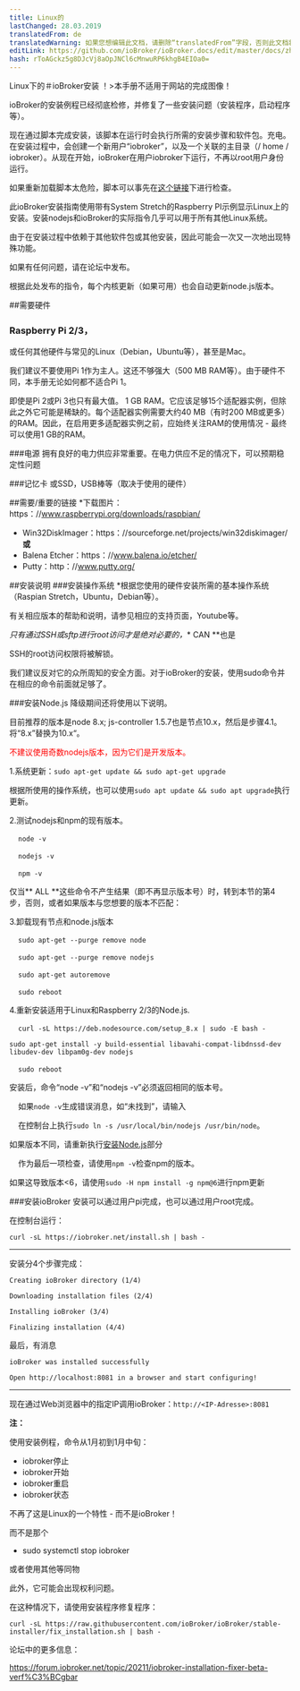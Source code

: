 ```yaml
---
title: Linux的
lastChanged: 28.03.2019
translatedFrom: de
translatedWarning: 如果您想编辑此文档，请删除“translatedFrom”字段，否则此文档将再次自动翻译
editLink: https://github.com/ioBroker/ioBroker.docs/edit/master/docs/zh-cn/install/linux.md
hash: rToAGckz5g8DJcVj8aOpJNCl6cMnwuRP6khgB4EIOa0=
---
```

Linux下的＃ioBroker安装
！>本手册不适用于网站的完成图像！

ioBroker的安装例程已经彻底检修，并修复了一些安装问题（安装程序，启动程序等）。

现在通过脚本完成安装，该脚本在运行时会执行所需的安装步骤和软件包。充电。在安装过程中，会创建一个新用户“iobroker”，以及一个关联的主目录（/ home / iobroker）。从现在开始，ioBroker在用户iobroker下运行，不再以root用户身份运行。

如果重新加载脚本太危险，脚本可以事先在[这个链接](https://raw.githubusercontent.com/ioBroker/ioBroker/stable-installer/installer.sh)下进行检查。

此ioBroker安装指南使用带有System Stretch的Raspberry PI示例显示Linux上的安装。安装nodejs和ioBroker的实际指令几乎可以用于所有其他Linux系统。

由于在安装过程中依赖于其他软件包或其他安装，因此可能会一次又一次地出现特殊功能。

如果有任何问题，请在论坛中发布。

根据此处发布的指令，每个内核更新（如果可用）也会自动更新node.js版本。

##需要硬件
### Raspberry Pi 2/3，
或任何其他硬件与常见的Linux（Debian，Ubuntu等），甚至是Mac。

我们建议不要使用Pi 1作为主人。这还不够强大（500 MB RAM等）。由于硬件不同，本手册无论如何都不适合Pi 1。

即使是Pi 2或Pi 3也只有最大值。 1 GB RAM。它应该足够15个适配器实例，但除此之外它可能是稀缺的。每个适配器实例需要大约40 MB（有时200 MB或更多）的RAM。因此，在启用更多适配器实例之前，应始终关注RAM的使用情况 - 最终可以使用1 GB的RAM。

###电源
拥有良好的电力供应非常重要。在电力供应不足的情况下，可以预期稳定性问题

###记忆卡
或SSD，USB棒等（取决于使用的硬件）

##需要/重要的链接
*下载图片：https：//www.raspberrypi.org/downloads/raspbian/
* Win32DiskImager：https：//sourceforge.net/projects/win32diskimager/ **或**
* Balena Etcher：https：//www.balena.io/etcher/
* Putty：http：//www.putty.org/

##安装说明
###安装操作系统
*根据您使用的硬件安装所需的基本操作系统（Raspian Stretch，Ubuntu，Debian等）。

有关相应版本的帮助和说明，请参见相应的支持页面，Youtube等。

*只有通过SSH或sftp进行root访问才是绝对必要的，** CAN **也是

SSH的root访问权限将被解锁。

我们建议反对它的众所周知的安全方面。对于ioBroker的安装，使用sudo命令并在相应的命令前面就足够了。

###安装Node.js
降级期间还将使用以下说明。

目前推荐的版本是node 8.x; js-controller 1.5.7也是节点10.x，然后是步骤4.1。将“8.x”替换为10.x“。

<span style="color:red">不建议使用奇数nodejs版本，因为它们是开发版本。</span>

1.系统更新：``sudo apt-get update && sudo apt-get upgrade``

根据所使用的操作系统，也可以使用``sudo apt update && sudo apt upgrade``执行更新。

2.测试nodejs和npm的现有版本。

    ``node -v``

    ``nodejs -v``

    ``npm -v``

仅当** ALL **这些命令不产生结果（即不再显示版本号）时，转到本节的第4步，否则，或者如果版本与您想要的版本不匹配：

3.卸载现有节点和node.js版本

    ``sudo apt-get --purge remove node``

    ``sudo apt-get --purge remove nodejs``

    ``sudo apt-get autoremove``

    ``sudo reboot``

4.重新安装适用于Linux和Raspberry 2/3的Node.js.

    ``curl -sL https://deb.nodesource.com/setup_8.x | sudo -E bash -``

``sudo apt-get install -y build-essential libavahi-compat-libdnssd-dev libudev-dev libpam0g-dev nodejs``

    ``sudo reboot``

安装后，命令“node -v”和“nodejs -v”必须返回相同的版本号。

    如果``node -v``生成错误消息，如“未找到”，请输入

    在控制台上执行``sudo ln -s /usr/local/bin/nodejs /usr/bin/node``。

如果版本不同，请重新执行[安装Node.js](install/linux.md#installation-nodejs)部分

    作为最后一项检查，请使用``npm -v``检查npm的版本。

如果这导致版本<6，请使用``sudo -H npm install -g npm@6``进行npm更新

###安装ioBroker
安装可以通过用户pi完成，也可以通过用户root完成。

在控制台运行：

``curl -sL https://iobroker.net/install.sh | bash -``

---

安装分4个步骤完成：

``Creating ioBroker directory (1/4)``

``Downloading installation files (2/4)``

``Installing ioBroker (3/4)``

``Finalizing installation (4/4)``

最后，有消息

``ioBroker was installed successfully``

``Open http://localhost:8081 in a browser and start configuring!``

---

现在通过Web浏览器中的指定IP调用ioBroker：``http://<IP-Adresse>:8081``

**注：**

使用安装例程，命令从1月初到1月中旬：

* iobroker停止
* iobroker开始
* iobroker重启
* iobroker状态

不再了这是Linux的一个特性 - 而不是ioBroker！

而不是那个

* sudo systemctl stop iobroker

或者使用其他等同物

此外，它可能会出现权利问题。

在这种情况下，请使用安装程序修复程序：

``curl -sL https://raw.githubusercontent.com/ioBroker/ioBroker/stable-installer/fix_installation.sh | bash -``

论坛中的更多信息：

https://forum.iobroker.net/topic/20211/iobroker-installation-fixer-beta-verf%C3%BCgbar